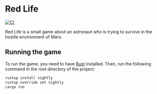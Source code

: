 # Red Life
[![CI](https://github.com/red-life-project/red-life/actions/workflows/rust.yml/badge.svg)](https://github.com/red-life-project/red-life/actions/workflows/rust.yml)

Red Life is a small game about an astronaut who is trying to survive in the hostile environment of Mars.

## Running the game
To run the game, you need to have [Rust](https://rustup.rs) installed. Then, run the following command in the root 
directory of the project:
```bash
rustup install nightly
rustup override set nightly
cargo run
```
